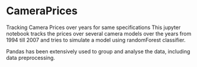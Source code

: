 # CameraPrices
Tracking Camera Prices over years for same specifications
This jupyter notebook tracks the prices over several camera models over the years from 1994 till 2007 and tries to simulate a model
using randomForest classifier.

Pandas has been extensively used to group and analyse the data, including data preprocessing.
